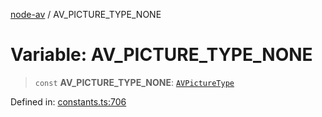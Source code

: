 [node-av](../globals.md) / AV\_PICTURE\_TYPE\_NONE

# Variable: AV\_PICTURE\_TYPE\_NONE

> `const` **AV\_PICTURE\_TYPE\_NONE**: [`AVPictureType`](../type-aliases/AVPictureType.md)

Defined in: [constants.ts:706](https://github.com/seydx/av/blob/f8631fc881b394300b1479f511d55cf1c370a87f/src/constants/constants.ts#L706)

